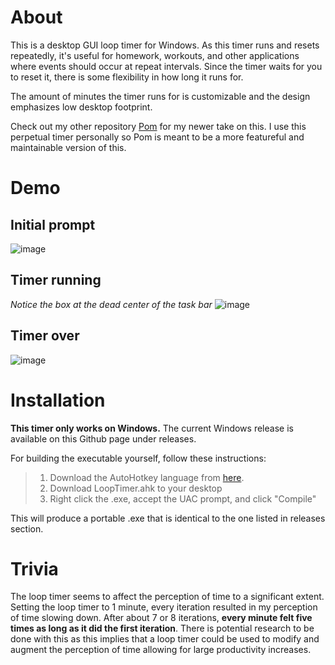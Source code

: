 # About
This is a desktop GUI loop timer for Windows. As this timer runs and resets repeatedly, it's useful for homework, workouts, and other applications where events should occur at repeat intervals. Since the timer waits for you to reset it, there is some flexibility in how long it runs for.

The amount of minutes the timer runs for is customizable and the design emphasizes low desktop footprint.

Check out my other repository [Pom](https://github.com/RogueArt/pom) for my newer take on this. I use this perpetual timer personally so Pom is meant to be a more featureful and maintainable version of this.

# Demo

## Initial prompt

![image](https://user-images.githubusercontent.com/57082175/116982852-2fa2fe80-ac7e-11eb-98aa-0a9d9ceb6d1f.png)

## Timer running
*Notice the box at the dead center of the task bar*
![image](https://user-images.githubusercontent.com/57082175/116983070-7db80200-ac7e-11eb-8c1c-b734a4948030.png)

## Timer over

![image](https://user-images.githubusercontent.com/57082175/116983342-d12a5000-ac7e-11eb-9018-86d8e5b4e984.png)

# Installation
**This timer only works on Windows.**
The current Windows release is available on this Github page under releases.

For building the executable yourself, follow these instructions:

> 1. Download the AutoHotkey language from [here](https://www.autohotkey.com/).
> 2. Download LoopTimer.ahk to your desktop
> 3. Right click the .exe, accept the UAC prompt, and click "Compile"

This will produce a portable .exe that is identical to the one listed in releases section.

# Trivia

The loop timer seems to affect the perception of time to a significant extent. Setting the loop timer to 1 minute, every iteration resulted in my perception of time slowing down. After about 7 or 8 iterations, **every minute felt five times as long as it did the first iteration**. There is potential research to be done with this as this implies that a loop timer could be used to modify and augment the perception of time allowing for large productivity increases.
